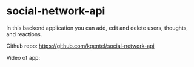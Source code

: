 # social-network-api

In this backend application you can add, edit and delete users, thoughts, and reactions. 

Github repo: https://github.com/kgentel/social-network-api

Video of app: 